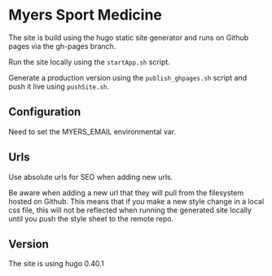 #  Myers Sport Medicine

The site is build using the hugo static site generator and runs on Github pages
via the gh-pages branch.

Run the site locally using the `startApp.sh` script.

Generate a production version using the `publish_ghpages.sh` script and push it live 
using `pushSite.sh`.

## Configuration

Need to set the MYERS_EMAIL environmental var.

## Urls

Use absolute urls for SEO when adding new urls. 

Be aware when adding a new url that they will pull from the filesystem
hosted on Github.  This means that if you make a new
style change in a local css file, this will not be reflected when
running the generated site locally until you push the
style sheet to the remote repo.

## Version

The site is using hugo 0.40.1

